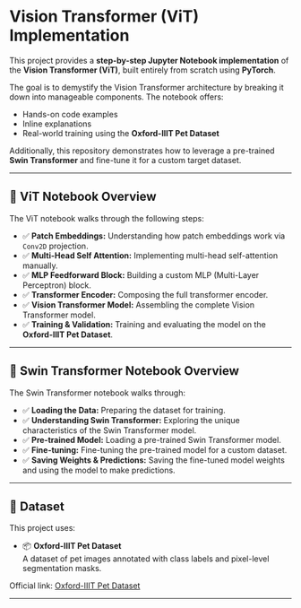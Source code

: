# Vision Transformer (ViT) Implementation

This project provides a **step-by-step Jupyter Notebook implementation** of the **Vision Transformer (ViT)**, built entirely from scratch using **PyTorch**.

The goal is to demystify the Vision Transformer architecture by breaking it down into manageable components. The notebook offers:
- Hands-on code examples
- Inline explanations
- Real-world training using the **Oxford-IIIT Pet Dataset**

Additionally, this repository demonstrates how to leverage a pre-trained **Swin Transformer** and fine-tune it for a custom target dataset.

---

## 📘 ViT Notebook Overview

The ViT notebook walks through the following steps:
- ✅ **Patch Embeddings:** Understanding how patch embeddings work via `Conv2D` projection.
- ✅ **Multi-Head Self Attention:** Implementing multi-head self-attention manually.
- ✅ **MLP Feedforward Block:** Building a custom MLP (Multi-Layer Perceptron) block.
- ✅ **Transformer Encoder:** Composing the full transformer encoder.
- ✅ **Vision Transformer Model:** Assembling the complete Vision Transformer model.
- ✅ **Training & Validation:** Training and evaluating the model on the **Oxford-IIIT Pet Dataset**.

---

## 📘 Swin Transformer Notebook Overview

The Swin Transformer notebook walks through:
- ✅ **Loading the Data:** Preparing the dataset for training.
- ✅ **Understanding Swin Transformer:** Exploring the unique characteristics of the Swin Transformer model.
- ✅ **Pre-trained Model:** Loading a pre-trained Swin Transformer model.
- ✅ **Fine-tuning:** Fine-tuning the pre-trained model for a custom dataset.
- ✅ **Saving Weights & Predictions:** Saving the fine-tuned model weights and using the model to make predictions.

---
## 💾 Dataset

This project uses:
- 📦 **Oxford-IIIT Pet Dataset**  
A dataset of pet images annotated with class labels and pixel-level segmentation masks.

Official link: [Oxford-IIIT Pet Dataset](https://www.robots.ox.ac.uk/~vgg/data/pets/)

---
